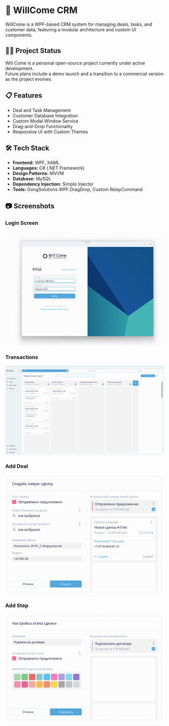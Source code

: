 # 🚀 WillCome CRM

WillCome is a WPF-based CRM system for managing deals, tasks, and customer data, featuring a modular architecture and custom UI components.

## 👨‍💻 Project Status
Will Come is a personal open-source project currently under active development.  
Future plans include a demo launch and a transition to a commercial version as the project evolves.

## 📋 Features
- Deal and Task Management
- Customer Database Integration
- Custom Modal Window Service
- Drag-and-Drop Functionality
- Responsive UI with Custom Themes

## 🛠️ Tech Stack
- **Frontend:** WPF, XAML  
- **Languages:** C# (.NET Framework)  
- **Design Patterns:** MVVM  
- **Database:** MySQL  
- **Dependency Injection:** Simple Injector  
- **Tools:** GongSolutions.WPF.DragDrop, Custom RelayCommand

## 📷 Screenshots

### Login Screen
![Login](images/Will%20Come%20(login).png)

### Transactions
![Transactions](images/Will%20Come%20(transactions).png)

### Add Deal
![Add Deal](images/Will%20Come%20(add%20deal).png)

### Add Step
![Add Step](images/Will%20Come%20(add%20step).png)
